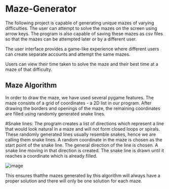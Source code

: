# Maze-Generator
 
The following project is capable of generating unique mazes of varying difficulties. 
The user can attempt to solve the mazes on the screen using arrow keys. The program is also capable of saving these mazes as csv files so that the mazes can be attempted later or by a different user. 

The user interface provides a game-like experience where different users
can create separate accounts and attempt the same mazes.
 
Users can view their time taken to solve the maze and their best time at a maze of that difficulty.

## Maze Algorithm

In order to draw the maze, we have used several pygame features. The maze consists of a grid of coordinates - a 2D list in our program. After drawing the borders and openings of the maze, the remaining coordinates are filled using randomly generated snake lines.


#Snake lines:
The program creates a list of directions which represent a line that would look natural in a maze and will not form closed loops or spirals. These randomly generated lines usually resemble snakes, hence we are calling them snake lines. A random coordinate in the maze is chosen as the start point of the snake line. The general direction of the line is chosen. A snake line moving in that direction is created. The snake line is drawn until it reaches a coordinate which is already filled.

![image](https://user-images.githubusercontent.com/89849229/173179088-f988ac14-dccd-454b-ba20-f91d08a96f2c.png)


This ensures thatthe mazes generated by this algorithm will always have a proper solution and there will only be one solution for each maze.
